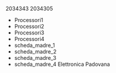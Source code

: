 2034343
2034305

- Processori1
- Processori2
- Processori3
- Processori4
- scheda_madre_1
- scheda_madre_2
- scheda_madre_3
- scheda_madre_4
Elettronica Padovana